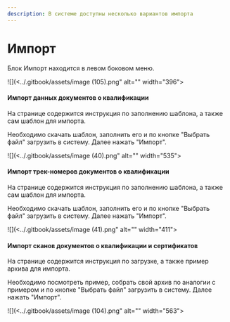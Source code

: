 ```yaml
---
description: В системе доступны несколько вариантов импорта
---
```


# Импорт

Блок Импорт находится в левом боковом меню.&#x20;

![](<../.gitbook/assets/image (105).png" alt="" width="396"><figcaption></figcaption></figure>

#### Импорт данных документов о квалификации

На странице содержится инструкция по заполнению шаблона, а также сам шаблон для импорта.&#x20;

Необходимо скачать шаблон, заполнить его и по кнопке "Выбрать файл" загрузить в систему. Далее нажать "Импорт".

![](<../.gitbook/assets/image (40).png" alt="" width="535"><figcaption></figcaption></figure>

#### Импорт трек-номеров документов о квалификации

На странице содержится инструкция по заполнению шаблона, а также сам шаблон для импорта.&#x20;

Необходимо скачать шаблон, заполнить его и по кнопке "Выбрать файл" загрузить в систему. Далее нажать "Импорт".

![](<../.gitbook/assets/image (41).png" alt="" width="411"><figcaption></figcaption></figure>

#### Импорт сканов документов о квалификации и сертификатов

На странице содержится инструкция по загрузке, а также пример архива для импорта.&#x20;

Необходимо посмотреть пример, собрать свой архив по аналогии с примером и по кнопке "Выбрать файл" загрузить в систему. Далее нажать "Импорт".

![](<../.gitbook/assets/image (104).png" alt="" width="563"><figcaption></figcaption></figure>

